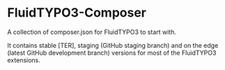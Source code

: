 FluidTYPO3-Composer
===================

A collection of composer.json for FluidTYPO3 to start with.

It contains stable [TER], staging (GitHub staging branch) and on the edge (latest GitHub development branch) versions for most of the FluidTYPO3 extensions.
